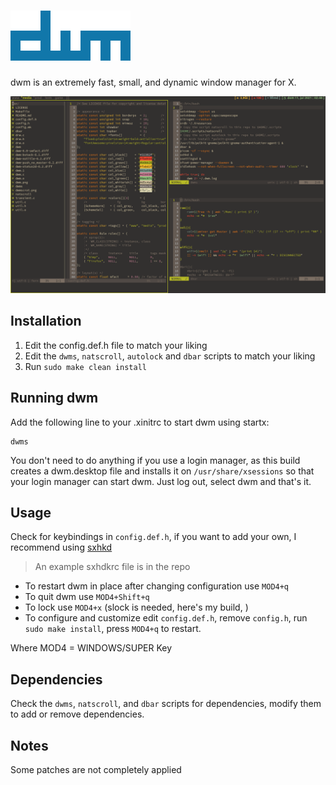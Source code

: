 # ![](dwm.png)
dwm is an extremely fast, small, and dynamic window manager for X.

![](dwmscrot.png)

## Installation
1. Edit the config.def.h file to match your liking
2. Edit the `dwms`, `natscroll`, `autolock` and `dbar` scripts to match your liking
3. Run `sudo make clean install`

## Running dwm

Add the following line to your .xinitrc to start dwm using startx:

    dwms

You don't need to do anything if you use a login manager, as this build creates a dwm.desktop file and installs it on `/usr/share/xsessions`
so that your login manager can start dwm. Just log out, select dwm and that's it.

## Usage
Check for keybindings in `config.def.h`, if you want to add your own, I recommend using [sxhkd](https://github.com/baskerville/sxhkd)
> An example sxhdkrc file is in the repo

- To restart dwm in place after changing configuration use `MOD4+q`
- To quit dwm use `MOD4+Shift+q`
- To lock use `MOD4+x` (slock is needed, here's my build, [](https://github.com/TWB0109/slock))
- To configure and customize edit `config.def.h`, remove `config.h`, run `sudo make install`, press `MOD4+q` to restart.


Where MOD4 = WINDOWS/SUPER Key

## Dependencies
Check the `dwms`, `natscroll`, and `dbar` scripts for dependencies, modify them to add or remove dependencies.

## Notes
Some patches are not completely applied 
